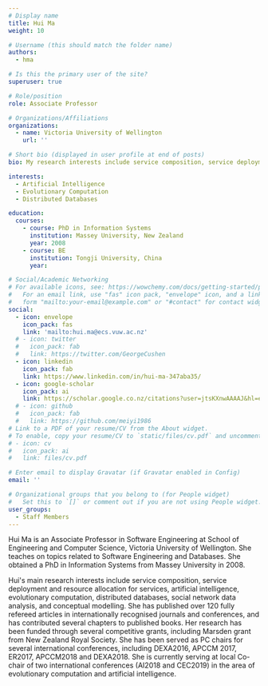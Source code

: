 ```yaml
---
# Display name
title: Hui Ma
weight: 10

# Username (this should match the folder name)
authors:
  - hma

# Is this the primary user of the site?
superuser: true

# Role/position
role: Associate Professor

# Organizations/Affiliations
organizations:
  - name: Victoria University of Wellington
    url: ''

# Short bio (displayed in user profile at end of posts)
bio: My research interests include service composition, service deployment and resource allocation for services, artificial intelligence, evolutionary computation, distributed databases, social network data analysis, and conceptual modelling.

interests:
  - Artificial Intelligence
  - Evolutionary Computation
  - Distributed Databases

education:
  courses:
    - course: PhD in Information Systems
      institution: Massey University, New Zealand
      year: 2008
    - course: BE
      institution: Tongji University, China
      year: 

# Social/Academic Networking
# For available icons, see: https://wowchemy.com/docs/getting-started/page-builder/#icons
#   For an email link, use "fas" icon pack, "envelope" icon, and a link in the
#   form "mailto:your-email@example.com" or "#contact" for contact widget.
social:
  - icon: envelope
    icon_pack: fas
    link: 'mailto:hui.ma@ecs.vuw.ac.nz'
  # - icon: twitter
  #   icon_pack: fab
  #   link: https://twitter.com/GeorgeCushen
  - icon: linkedin
    icon_pack: fab
    link: https://www.linkedin.com/in/hui-ma-347aba35/
  - icon: google-scholar
    icon_pack: ai
    link: https://scholar.google.co.nz/citations?user=jtsKXnwAAAAJ&hl=en
  # - icon: github
  #   icon_pack: fab
  #   link: https://github.com/meiyi1986
# Link to a PDF of your resume/CV from the About widget.
# To enable, copy your resume/CV to `static/files/cv.pdf` and uncomment the lines below.
# - icon: cv
#   icon_pack: ai
#   link: files/cv.pdf

# Enter email to display Gravatar (if Gravatar enabled in Config)
email: ''

# Organizational groups that you belong to (for People widget)
#   Set this to `[]` or comment out if you are not using People widget.
user_groups:
  - Staff Members
---
```


Hui Ma is an Associate Professor in Software Engineering at School of Engineering and Computer Science, Victoria University of Wellington. She teaches on topics related to Software Engineering and Databases. She obtained a PhD in Information Systems from Massey University in 2008.

Hui's main research interests include service composition, service deployment and resource allocation for services, artificial intelligence, evolutionary computation, distributed databases, social network data analysis, and conceptual modelling. She has published over 120 fully refereed articles in internationally recognised journals and conferences, and has contributed several chapters to published books. Her research has been funded through several competitive grants, including Marsden grant from New Zealand Royal Society. She has been served as PC chairs for several international conferences, including DEXA2016, APCCM 2017, ER2017, APCCM2018 and DEXA2018. She is currently serving at local Co-chair of two international conferences (AI2018 and CEC2019) in the area of evolutionary computation and artificial intelligence.

